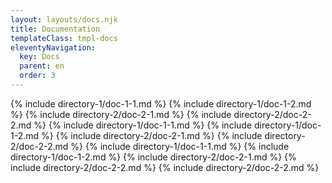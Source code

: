 ```yaml
---
layout: layouts/docs.njk
title: Documentation
templateClass: tmpl-docs
eleventyNavigation:
  key: Docs
  parent: en
  order: 3
---
```


{% include directory-1/doc-1-1.md %}
{% include directory-1/doc-1-2.md %}
{% include directory-2/doc-2-1.md %}
{% include directory-2/doc-2-2.md %}
{% include directory-1/doc-1-1.md %}
{% include directory-1/doc-1-2.md %}
{% include directory-2/doc-2-1.md %}
{% include directory-2/doc-2-2.md %}
{% include directory-1/doc-1-1.md %}
{% include directory-1/doc-1-2.md %}
{% include directory-2/doc-2-1.md %}
{% include directory-2/doc-2-2.md %}
{% include directory-2/doc-2-2.md %}
